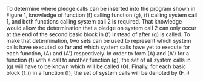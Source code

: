 To determine where pledge calls can be inserted into the program shown in Figure 1, knowledge of function \(f\) calling function \(g\), \(f\) calling system call 1, and both functions calling system call 2 is required. That knowledge would allow the determination that a pledge on system call 2 can only occur at the end of the second basic block in \(f\) instead of after \(g\) is called. To make that determination, two sets can be used to represent which system calls have executed so far and which system calls have yet to execute for each function, \(A\) and \(A'\) respectively. In order to form \(A\) and \(A'\) for a function \(f\) with a call to another function \(g\), the set of all system calls in \(g\) will have to be known which will be called \(G\). Finally, for each basic block \(f_i\) in a function \(f\), the set of system calls will be denoted by \(F_i\)